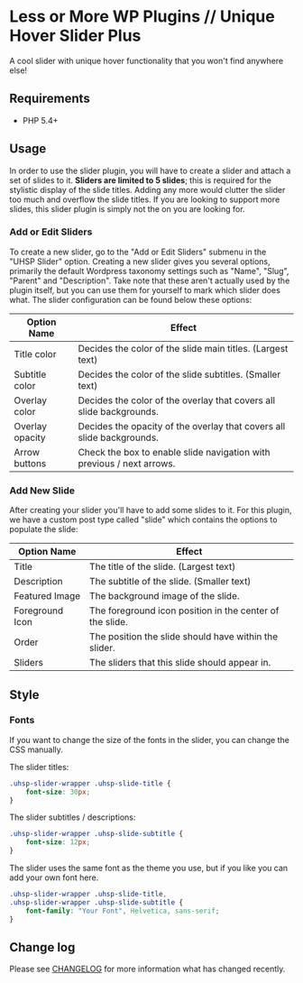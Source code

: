 # Less or More WP Plugins // Unique Hover Slider Plus

A cool slider with unique hover functionality that you won't find anywhere else!


## Requirements

- PHP 5.4+

## Usage

In order to use the slider plugin, you will have to create a slider and attach a set of slides to it. **Sliders are limited to 5 slides**; this is required for the stylistic display of the slide titles. Adding any more would clutter the slider too much and overflow the slide titles. If you are looking to support more slides, this slider plugin is simply not the on you are looking for.

### Add or Edit Sliders

To create a new slider, go to the "Add or Edit Sliders" submenu in the "UHSP Slider" option. Creating a new slider gives you several options, primarily the default Wordpress taxonomy settings such as "Name", "Slug", "Parent" and "Description". Take note that these aren't actually used by the plugin itself, but you can use them for yourself to mark which slider does what. The slider configuration can be found below these options:

| Option Name              | Effect                                                                |
|--------------------------|-----------------------------------------------------------------------|
| Title color              | Decides the color of the slide main titles. (Largest text)            |
| Subtitle color           | Decides the color of the slide subtitles. (Smaller text)              |
| Overlay color            | Decides the color of the overlay that covers all slide backgrounds.   |
| Overlay opacity          | Decides the opacity of the overlay that covers all slide backgrounds. |
| Arrow buttons            | Check the box to enable slide navigation with previous / next arrows. |

### Add New Slide

After creating your slider you'll have to add some slides to it. For this plugin, we have a custom post type called "slide" which contains the options to populate the slide:

| Option Name              | Effect                                                                |
|--------------------------|-----------------------------------------------------------------------|
| Title                    | The title of the slide. (Largest text)                                |
| Description              | The subtitle of the slide. (Smaller text)                             |
| Featured Image           | The background image of the slide.                                    |
| Foreground Icon          | The foreground icon position in the center of the slide.              |
| Order                    | The position the slide should have within the slider.                 |
| Sliders                  | The sliders that this slide should appear in.                         |

## Style

### Fonts

If you want to change the size of the fonts in the slider, you can change the CSS manually.

The slider titles:
```css
.uhsp-slider-wrapper .uhsp-slide-title {
    font-size: 30px;
}
```

The slider subtitles / descriptions:
```css
.uhsp-slider-wrapper .uhsp-slide-subtitle {
    font-size: 12px;
}
```

The slider uses the same font as the theme you use, but if you like you can add your own font here.
```css
.uhsp-slider-wrapper .uhsp-slide-title,
.uhsp-slider-wrapper .uhsp-slide-subtitle {
    font-family: "Your Font", Helvetica, sans-serif;
}
```

## Change log

Please see [CHANGELOG](CHANGELOG.md) for more information what has changed recently.
